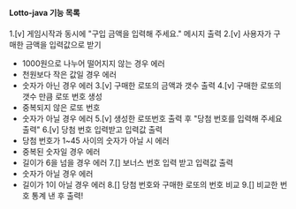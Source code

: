 #### Lotto-java 기능 목록 ####
1.[v] 게임시작과 동시에 "구입 금액을 입력해 주세요." 메시지 출력
2.[v] 사용자가 구매한 금액을 입력값으로 받기
- 1000원으로 나누어 떨어지지 않는 경우 에러
- 천원보다 작은 값일 경우 에러
- 숫자가 아닌 경우 에러
  3.[v] 구매한 로또의 금액과 갯수 출력
  4.[v] 구매한 로또의 갯수 만큼 로또 번호 생성
- 중복되지 않은 로또 번호
- 숫자가 아닐 경우 에러
  5.[v] 생성한 로또번호 출력 후 "당첨 번호를 입력해 주세요 출력"
  6.[v] 당첨 번호 입력받고 입력값 출력
- 당첨 번호가 1~45 사이의 숫자가 아닐 시 에러
- 중복된 숫자일 경우 에러
- 길이가 6을 넘을 경우 에러
  7.[] 보너스 번호 입력 받고 입력값 출력
- 숫자가 아닐 경우 에러
- 길이가 1이 아닐 경우 에러
  8.[] 당첨 번호와 구매한 로또의 번호 비교
  9.[] 비교한 번호 통계 낸 후 출력!
